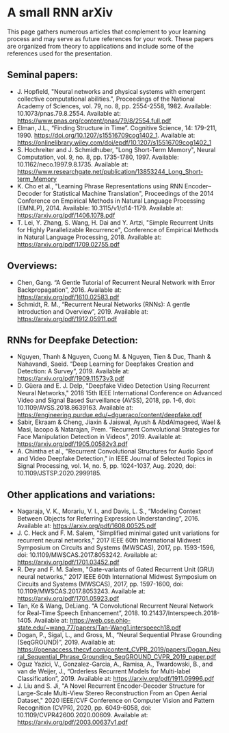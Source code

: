 # A small RNN arXiv

This page gathers numerous articles that complement to your learning process and may serve as future references for your work. These papers are organized from theory to applications and include some of the references used for the presentation. 

## Seminal papers:

- J. Hopfield, "Neural networks and physical systems with emergent collective computational abilities.", Proceedings of the National Academy of Sciences, vol. 79, no. 8, pp. 2554-2558, 1982. Available: 10.1073/pnas.79.8.2554. Available at: https://www.pnas.org/content/pnas/79/8/2554.full.pdf
- Elman, J.L., “Finding Structure in Time”. Cognitive Science, 14: 179-211, 1990. https://doi.org/10.1207/s15516709cog1402_1. Available at: https://onlinelibrary.wiley.com/doi/epdf/10.1207/s15516709cog1402_1
- S. Hochreiter and J. Schmidhuber, "Long Short-Term Memory", Neural Computation, vol. 9, no. 8, pp. 1735-1780, 1997. Available: 10.1162/neco.1997.9.8.1735. Available at: https://www.researchgate.net/publication/13853244_Long_Short-term_Memory
- K. Cho et al., "Learning Phrase Representations using RNN Encoder–Decoder for Statistical Machine Translation", Proceedings of the 2014 Conference on Empirical Methods in Natural Language Processing (EMNLP), 2014. Available: 10.3115/v1/d14-1179. Available at: https://arxiv.org/pdf/1406.1078.pdf
- T. Lei, Y. Zhang, S. Wang, H. Dai and Y. Artzi, "Simple Recurrent Units for Highly Parallelizable Recurrence", Conference of Empirical Methods in Natural Language Processing, 2018. Available at: https://arxiv.org/pdf/1709.02755.pdf

## Overviews:

- Chen, Gang. “A Gentle Tutorial of Recurrent Neural Network with Error Backpropagation”, 2016. Available at: https://arxiv.org/pdf/1610.02583.pdf
- Schmidt, R. M., “Recurrent Neural Networks (RNNs): A gentle Introduction and Overview”, 2019. Available at: https://arxiv.org/pdf/1912.05911.pdf

## RNNs for Deepfake Detection:

- Nguyen, Thanh & Nguyen, Cuong M. & Nguyen, Tien & Duc, Thanh & Nahavandi, Saeid. “Deep Learning for Deepfakes Creation and Detection: A Survey”, 2019. Available at:  https://arxiv.org/pdf/1909.11573v3.pdf
- D. Güera and E. J. Delp, "Deepfake Video Detection Using Recurrent Neural Networks," 2018 15th IEEE International Conference on Advanced Video and Signal Based Surveillance (AVSS), 2018, pp. 1-6, doi: 10.1109/AVSS.2018.8639163. Available at: https://engineering.purdue.edu/~dgueraco/content/deepfake.pdf
- Sabir, Ekraam & Cheng, Jiaxin & Jaiswal, Ayush & AbdAlmageed, Wael & Masi, Iacopo & Natarajan, Prem. “Recurrent Convolutional Strategies for Face Manipulation Detection in Videos”, 2019.  Available at: https://arxiv.org/pdf/1905.00582v3.pdf
- A. Chintha et al., "Recurrent Convolutional Structures for Audio Spoof and Video Deepfake Detection," in IEEE Journal of Selected Topics in Signal Processing, vol. 14, no. 5, pp. 1024-1037, Aug. 2020, doi: 10.1109/JSTSP.2020.2999185.

## Other applications and variations:

- Nagaraja, V. K., Morariu, V. I., and Davis, L. S., “Modeling Context Between Objects for Referring Expression Understanding”, 2016. Available at: https://arxiv.org/pdf/1608.00525.pdf
- J. C. Heck and F. M. Salem, "Simplified minimal gated unit variations for recurrent neural networks," 2017 IEEE 60th International Midwest Symposium on Circuits and Systems (MWSCAS), 2017, pp. 1593-1596, doi: 10.1109/MWSCAS.2017.8053242. Available at: https://arxiv.org/pdf/1701.03452.pdf
- R. Dey and F. M. Salem, "Gate-variants of Gated Recurrent Unit (GRU) neural networks," 2017 IEEE 60th International Midwest Symposium on Circuits and Systems (MWSCAS), 2017, pp. 1597-1600, doi: 10.1109/MWSCAS.2017.8053243. Available at: https://arxiv.org/pdf/1701.05923.pdf
- Tan, Ke & Wang, DeLiang. “A Convolutional Recurrent Neural Network for Real-Time Speech Enhancement”, 2018. 10.21437/Interspeech.2018-1405.  Available at: https://web.cse.ohio-state.edu/~wang.77/papers/Tan-Wang1.interspeech18.pdf
- Dogan, P., Sigal, L., and Gross, M., “Neural Sequential Phrase Grounding (SeqGROUND)”, 2019. Available at: https://openaccess.thecvf.com/content_CVPR_2019/papers/Dogan_Neural_Sequential_Phrase_Grounding_SeqGROUND_CVPR_2019_paper.pdf
- Oguz Yazici, V., Gonzalez-Garcia, A., Ramisa, A., Twardowski, B., and van de Weijer, J., “Orderless Recurrent Models for Multi-label Classification”, 2019. Available at: https://arxiv.org/pdf/1911.09996.pdf
- J. Liu and S. Ji, "A Novel Recurrent Encoder-Decoder Structure for Large-Scale Multi-View Stereo Reconstruction From an Open Aerial Dataset," 2020 IEEE/CVF Conference on Computer Vision and Pattern Recognition (CVPR), 2020, pp. 6049-6058, doi: 10.1109/CVPR42600.2020.00609. Available at: https://arxiv.org/pdf/2003.00637v1.pdf
